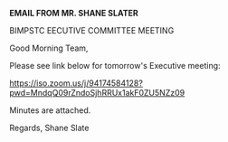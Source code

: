 
**EMAIL FROM MR. SHANE SLATER**

BIMPSTC EECUTIVE COMMITTEE MEETING

Good Morning Team,

Please see link below for tomorrow's Executive meeting:

https://iso.zoom.us/j/94174584128?pwd=MndqQ09rZndoSjhRRUx1akF0ZU5NZz09

Minutes are attached.

Regards,
Shane Slate
